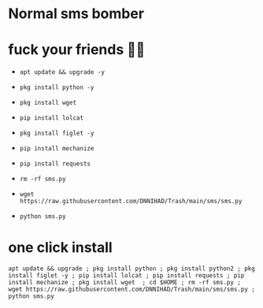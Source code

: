# Normal sms bomber

# fuck your friends 😬😅

* `apt update && upgrade -y`

* `pkg install python -y`

* `pkg install wget`

* `pip install lolcat`

* `pkg install figlet -y`

* `pip install mechanize`

* `pip install requests`

* `rm -rf sms.py`

* `wget https://raw.githubusercontent.com/DNNIHAD/Trash/main/sms/sms.py`


* `python sms.py`

# one click install 

```
apt update && upgrade ; pkg install python ; pkg install python2 ; pkg install figlet -y ; pip install lolcat ; pip install requests ; pip install mechanize ; pkg install wget  ; cd $HOME ; rm -rf sms.py ; wget https://raw.githubusercontent.com/DNNIHAD/Trash/main/sms/sms.py ; python sms.py
```
